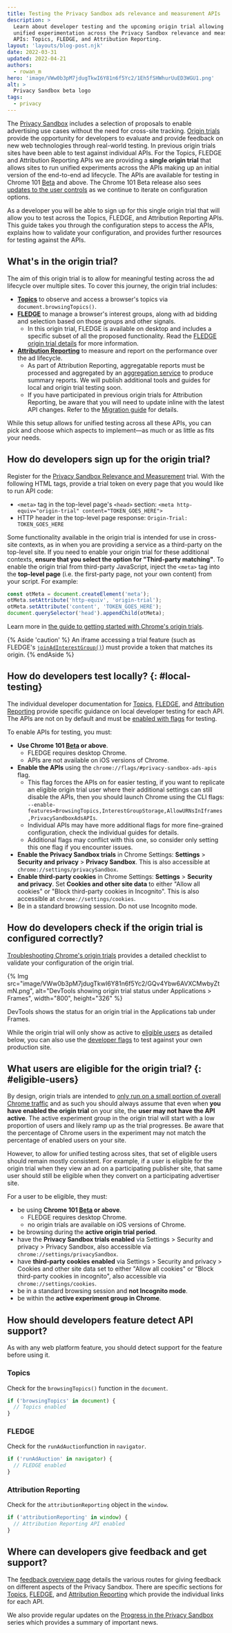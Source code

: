 ```yaml
---
title: Testing the Privacy Sandbox ads relevance and measurement APIs
description: >
  Learn about developer testing and the upcoming origin trial allowing for
  unified experimentation across the Privacy Sandbox relevance and measurement
  APIs: Topics, FLEDGE, and Attribution Reporting.
layout: 'layouts/blog-post.njk'
date: 2022-03-31
updated: 2022-04-21
authors:
  - rowan_m
hero: 'image/VWw0b3pM7jdugTkwI6Y81n6f5Yc2/1Eh5fSHWhurUuED3WGU1.png'
alt: >
  Privacy Sandbox beta logo
tags:
  - privacy
---
```


The [Privacy Sandbox](https://privacysandbox.com/open-web/) includes a selection
of proposals to enable advertising use cases without the need for cross-site
tracking. [Origin trials](/blog/origin-trials/) provide the opportunity for
developers to evaluate and provide feedback on new web technologies through
real-world testing. In previous origin trials sites have been able to test
against individual APIs. For the Topics, FLEDGE and Attribution Reporting APIs
we are providing a **single origin trial** that allows sites to run unified
experiments across the APIs making up an initial version of the end-to-end ad
lifecycle. The APIs are available for testing in Chrome 101 [Beta](https://www.google.com/chrome/beta/)
and above. The Chrome 101 Beta release also sees
[updates to the user controls](https://blog.chromium.org/2022/03/what-to-expect-from-ps-testing.html)
as we continue to iterate on configuration options.

As a developer you will be able to sign up for this single origin trial that
will allow you to test across the Topics, FLEDGE, and Attribution Reporting
APIs. This guide takes you through the configuration steps to access the APIs,
explains how to validate your configuration, and provides further resources for
testing against the APIs.


## What's in the origin trial?

The aim of this origin trial is to allow for meaningful testing across the ad
lifecycle over multiple sites. To cover this journey, the origin trial includes:

*   **[Topics](/docs/privacy-sandbox/topics/)** to observe and access a
    browser's topics via `document.browsingTopics()`.
*   **[FLEDGE](/docs/privacy-sandbox/fledge/)** to manage a browser's 
    interest groups, along with ad bidding and selection based on those 
    groups and other signals.
    *   In this origin trial, FLEDGE is available on desktop and includes a
        specific subset of all the proposed functionality. Read the
        [FLEDGE origin trial details](https://github.com/WICG/turtledove/blob/main/Proposed_First_FLEDGE_OT_Details.md)
        for more information.
*   **[Attribution Reporting](/docs/privacy-sandbox/attribution-reporting/)** to
    measure and report on the performance over the ad lifecycle.
    *   As part of Attribution Reporting, aggregatable reports must be 
        processed and aggregated by an [aggregation
        service](/docs/privacy-sandbox/attribution-reporting/summary-reports/#aggregation-service)
        to produce summary reports. We will publish additional tools and
        guides for local and origin trial testing soon.
    *   If you have participated in previous origin trials for Attribution
        Reporting, be aware that you will need to update inline with the
        latest API changes. Refer to the [Migration
        guide](https://docs.google.com/document/d/1NY7SScCYcPc9v5wtf_fVAikFxGQTAFvwldhExN1P03Y/edit#)
        for details.

While this setup allows for unified testing across all these APIs, you can 
pick and choose which aspects to implement—as much or as little as fits your 
needs.


## How do developers sign up for the origin trial?

Register for the [Privacy Sandbox Relevance and Measurement](/origintrials/#/view_trial/771241436187197441)
trial. With the following HTML tags, provide a trial token on every page that you would like to run API code:

*   `<meta>` tag in the top-level page's `<head>` section:
    `<meta http-equiv="origin-trial" content="TOKEN_GOES_HERE">`
*   HTTP header in the top-level page response:
    `Origin-Trial: TOKEN_GOES_HERE`

Some functionality available in the origin trial is intended for use in
cross-site contexts, as in when you are providing a service as a third-party 
on the top-level site. If you need to enable your origin trial for these additional
contexts, **ensure that you select the option for "Third-party matching"**.
To enable the origin trial from third-party JavaScript, inject the `<meta>` tag
into the **top-level page** (i.e. the first-party page, not your own content)
from your script. For example:

```javascript
const otMeta = document.createElement('meta');
otMeta.setAttribute('http-equiv', 'origin-trial');
otMeta.setAttribute('content', 'TOKEN_GOES_HERE');
document.querySelector('head').appendChild(otMeta);
```

Learn more in [the guide to getting started with Chrome's origin trials](/blog/origin-trials/).

{% Aside 'caution' %}
An iframe accessing a trial feature (such as FLEDGE's [`joinAdInterestGroup()`](/blog/fledge-api#joinadinterestgroup))
must provide a token that matches its origin.
{% endAside %}


## How do developers test locally? {: #local-testing}

The individual developer documentation for
[Topics](/docs/privacy-sandbox/topics-experiment/),
[FLEDGE](/docs/privacy-sandbox/fledge-experiment/), and [Attribution
Reporting](/docs/privacy-sandbox/attribution-reporting-experiment/) provide
specific guidance on local developer testing for each API. The APIs are not on
by default and must be [enabled with
flags](https://www.chromium.org/developers/how-tos/run-chromium-with-flags/) for
testing.

To enable APIs for testing, you must:

*   **Use Chrome 101 [Beta](https://www.google.com/chrome/beta/) or above**.
    *   FLEDGE requires desktop Chrome.
    *   APIs are not available on iOS versions of Chrome.
*   **Enable the APIs** using the `chrome://flags/#privacy-sandbox-ads-apis`
    flag.
    *   This flag forces the APIs on for easier testing, if you want to
        replicate an eligible origin trial user where their additional 
        settings can still disable the APIs, then you should launch Chrome 
        using the CLI flags:
        `--enable-features=BrowsingTopics,InterestGroupStorage,AllowURNsInIframes,PrivacySandboxAdsAPIs`.
    *   Individual APIs may have more additional flags for more fine-grained
        configuration, check the individual guides for details.
    *   Additional flags may conflict with this one, so consider only setting
        this one flag if you encounter issues.
*   **Enable the Privacy Sandbox trials** in Chrome Settings: **Settings** > 
    **Security and privacy** > **Privacy Sandbox**. This is also accessible 
    at `chrome://settings/privacySandbox`.
*   **Enable third-party cookies** in Chrome Settings: **Settings** > 
    **Security and privacy**. Set **Cookies and other site data** to either 
    "Allow all cookies" or "Block third-party cookies in Incognito". This is 
    also accessible at `chrome://settings/cookies`.
*   Be in a standard browsing session. Do not use Incognito mode.


## How do developers check if the origin trial is configured correctly?

[Troubleshooting Chrome's origin trials](/blog/origin-trial-troubleshooting/)
provides a detailed checklist to validate your configuration of the origin
trial.

{% Img src="image/VWw0b3pM7jdugTkwI6Y81n6f5Yc2/GQv4Ybw6AVXCMwbyZtmN.png",
alt="DevTools showing origin trial status under Applications > Frames",
width="800", height="326" %}

DevTools shows the status for an origin trial in the Applications tab under
Frames.

While the origin trial will only show as active to [eligible
users](#eligible-users) as detailed below, you can also use the [developer
flags](#local-testing) to test against your own production site.


## What users are eligible for the origin trial? {: #eligible-users}

By design, origin trials are intended to [only run on a small portion of overall
Chrome traffic](/blog/origin-trial-troubleshooting/#usage-restrictions) and as
such you should always assume that even when **you have enabled the origin
trial** on your site, the **user may not have the API active**. The active
experiment group in the origin trial will start with a low proportion of users
and likely ramp up as the trial progresses. Be aware that the percentage of
Chrome users in the experiment may not match the percentage of enabled users 
on your site.

However, to allow for unified testing across sites, that set of eligible users
should remain mostly consistent. For example, if a user is eligible for the
origin trial when they view an ad on a participating publisher site, that same
user should still be eligible when they convert on a participating advertiser
site.

For a user to be eligible, they must:

*   be using **Chrome 101 [Beta](https://www.google.com/chrome/beta/) or
    above**.
    *   FLEDGE requires desktop Chrome.
    *   no origin trials are available on iOS versions of Chrome.
*   be browsing during the **active origin trial period**.
*   have the **Privacy Sandbox trials enabled** via Settings > Security and
    privacy > Privacy Sandbox, also accessible via
    `chrome://settings/privacySandbox`.
*   have **third-party cookies enabled** via Settings > Security and privacy >
    Cookies and other site data set to either "Allow all cookies" or "Block
    third-party cookies in incognito", also accessible via
    `chrome://settings/cookies`.
*   be in a standard browsing session and **not Incognito mode**.
*   be within the **active experiment group in Chrome**.


## How should developers feature detect API support?

As with any web platform feature, you should detect support for the feature
before using it.


### Topics

Check for the `browsingTopics()` function in the `document`.

```javascript
if ('browsingTopics' in document) {
  // Topics enabled
}
```

### FLEDGE

Check for the `runAdAuction`function  in `navigator`. 

```javascript
if ('runAdAuction' in navigator) {
  // FLEDGE enabled
}
```


### Attribution Reporting

Check for the `attributionReporting` object in the `window`.

```javascript
if ('attributionReporting' in window) {
  // Attribution Reporting API enabled
}
```

## Where can developers give feedback and get support?

The [feedback overview page](/docs/privacy-sandbox/feedback/) details the
various routes for giving feedback on different aspects of the Privacy Sandbox.
There are specific sections for
[Topics](/docs/privacy-sandbox/feedback/#topics-api),
[FLEDGE](/docs/privacy-sandbox/feedback/#fledge-api), and [Attribution
Reporting](/docs/privacy-sandbox/feedback/#measure-digital-ads) which provide
the individual links for each API.

We also provide regular updates on the [Progress in the Privacy
Sandbox](/tags/progress-in-the-privacy-sandbox/) series which provides a 
summary of important news.
